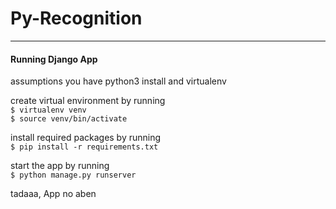 # Py-Recognition    
------------------

#### Running Django App

assumptions you have python3 install and virtualenv

create virtual environment by running  
`$ virtualenv venv`  
`$ source venv/bin/activate`

install required packages by running  
`$ pip install -r requirements.txt`

start the app by running  
`$ python manage.py runserver`

tadaaa, App no aben